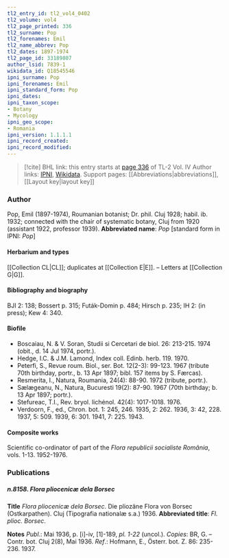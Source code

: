 ```yaml
---
tl2_entry_id: tl2_vol4_0402
tl2_volume: vol4
tl2_page_printed: 336
tl2_surname: Pop
tl2_forenames: Emil
tl2_name_abbrev: Pop
tl2_dates: 1897-1974
tl2_page_id: 33189807
author_lsid: 7839-1
wikidata_id: Q18545546
ipni_surname: Pop
ipni_forenames: Emil
ipni_standard_form: Pop
ipni_dates: 
ipni_taxon_scope: 
- Botany
- Mycology
ipni_geo_scope: 
- Romania
ipni_version: 1.1.1.1
ipni_record_created: 
ipni_record_modified:
---
```


> [!cite] BHL link: this entry starts at [page 336](https://www.biodiversitylibrary.org/page/33189807) of TL-2 Vol. IV
> Author links: [IPNI](https://www.ipni.org/a/7839-1), [Wikidata](https://www.wikidata.org/wiki/Q18545546). Support pages: [[Abbreviations|abbreviations]], [[Layout key|layout key]]

### Author

Pop, Emil (1897-1974), Roumanian botanist; Dr. phil. Cluj 1928; habil. ib. 1932; connected with the chair of systematic botany, Cluj from 1920 (assistant 1922, professor 1939). 
**Abbreviated name**: *Pop* \[standard form in IPNI: *Pop*\]

#### Herbarium and types

[[Collection CL|CL]]; duplicates at [[Collection E|E]]. – Letters at [[Collection G|G]].

#### Bibliography and biography

BJI 2: 138; Bossert p. 315; Futák-Domin p. 484; Hirsch p. 235; IH 2: (in press); Kew 4: 340.

#### Biofile

- Boscaiau, N. & V. Soran, Studii si Cercetari de biol. 26: 213-215. 1974 (obit., d. 14 Jul 1974, portr.).
- Hedge, I.C. & J.M. Lamond, Index coll. Edinb. herb. 119. 1970.
- Peterfi, S., Revue roum. Biol., ser. Bot. 12(2-3): 99-123. 1967 (tribute 70th birthday, portr., b. 13 Apr 1897; bibl. 157 items by S. Færcas).
- Resmerita, I., Natura, Roumania, 24(4): 88-90. 1972 (tribute, portr.).
- Sælægeanu, N., Natura, Bucuresti 19(2): 87-90. 1967 (70th birthday; b. 13 Apr 1897; portr.).
- Stefureac, T.I., Rev. bryol. lichénol. 42(4): 1017-1018. 1976.
- Verdoorn, F., ed., Chron. bot. 1: 245, 246. 1935, 2: 262. 1936, 3: 42, 228. 1937, 5: 509. 1939, 6: 301. 1941, 7: 225. 1943.

#### Composite works

Scientific co-ordinator of part of the *Flora republicii socialiste România*, vols. 1-13. 1952-1976.

### Publications

##### n.8158. Flora pliocenicæ dela Borsec

**Title**
*Flora pliocenicæ dela Borsec*. Die pliozäne Flora von Borsec (Ostkarpathen). Cluj (Tipografia nationalæ s.a.) 1936.
**Abbreviated title**: *Fl. plioc. Borsec*.

**Notes**
*Publ*.: Mai 1936, p. \[i\]-iv, \[1\]-189, *pl. 1-22* (uncol.). *Copies*: BR, G. – Contr. bot. Cluj 2(8), Mai 1936.
*Ref*.: Hofmann, E., Österr. bot. Z. 86: 235-236. 1937.


